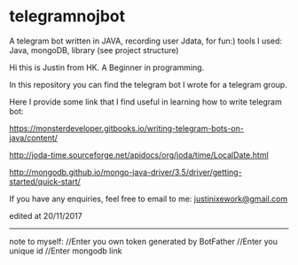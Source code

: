 # telegramnojbot
A telegram bot written in JAVA, recording user Jdata, for fun:)
tools I used:
Java, mongoDB, library (see project structure)

Hi this is Justin from HK. A Beginner in programming. 

In this repository you can find the telegram bot I wrote for a telegram group. 

Here I provide some link that I find useful in learning how to write telegram bot:

https://monsterdeveloper.gitbooks.io/writing-telegram-bots-on-java/content/

http://joda-time.sourceforge.net/apidocs/org/joda/time/LocalDate.html

http://mongodb.github.io/mongo-java-driver/3.5/driver/getting-started/quick-start/

If you have any enquiries, feel free to email to me: justinixework@gmail.com


edited at 20/11/2017

---
note to myself:
//Enter you own token generated by BotFather
//Enter you unique id
//Enter mongodb link
